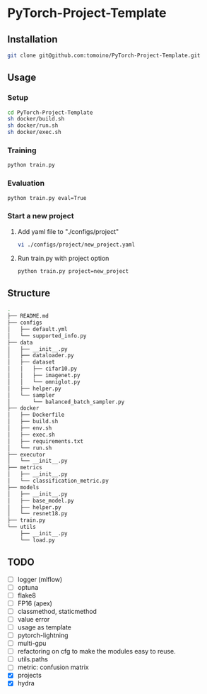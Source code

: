 # PyTorch-Project-Template
## Installation
```bash
git clone git@github.com:tomoino/PyTorch-Project-Template.git
```

## Usage
### Setup
```bash
cd PyTorch-Project-Template
sh docker/build.sh
sh docker/run.sh
sh docker/exec.sh
```

### Training
```bash
python train.py
```

### Evaluation
```bash
python train.py eval=True
```

### Start a new project
1. Add yaml file to "./configs/project"
    ```bash
    vi ./configs/project/new_project.yaml
    ```
1. Run train.py with project option
    ```bash
    python train.py project=new_project
    ```

## Structure
```bash
.
├── README.md
├── configs
│   ├── default.yml
│   └── supported_info.py
├── data
│   ├── __init__.py
│   ├── dataloader.py
│   ├── dataset
│   │   ├── cifar10.py
│   │   ├── imagenet.py
│   │   └── omniglot.py
│   ├── helper.py
│   └── sampler
│       └── balanced_batch_sampler.py
├── docker
│   ├── Dockerfile
│   ├── build.sh
│   ├── env.sh
│   ├── exec.sh
│   ├── requirements.txt
│   └── run.sh
├── executor
│   └── __init__.py
├── metrics
│   ├── __init__.py
│   └── classification_metric.py
├── models
│   ├── __init__.py
│   ├── base_model.py
│   ├── helper.py
│   └── resnet18.py
├── train.py
└── utils
    ├── __init__.py
    └── load.py
```
## TODO
- [ ] logger (mlflow)
- [ ] optuna
- [ ] flake8
- [ ] FP16 (apex)
- [ ] classmethod, staticmethod
- [ ] value error
- [ ] usage as template
- [ ] pytorch-lightning
- [ ] multi-gpu
- [ ] refactoring on cfg to make the modules easy to reuse.
- [ ] utils.paths
- [ ] metric: confusion matrix
- [x] projects
- [x] hydra
